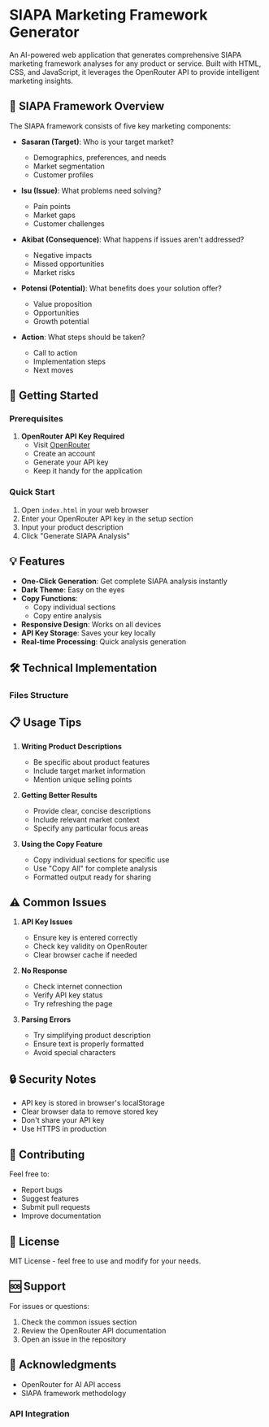 # SIAPA Marketing Framework Generator

An AI-powered web application that generates comprehensive SIAPA marketing framework analyses for any product or service. Built with HTML, CSS, and JavaScript, it leverages the OpenRouter API to provide intelligent marketing insights.

## 🎯 SIAPA Framework Overview

The SIAPA framework consists of five key marketing components:

- **Sasaran (Target)**: Who is your target market?
  - Demographics, preferences, and needs
  - Market segmentation
  - Customer profiles

- **Isu (Issue)**: What problems need solving?
  - Pain points
  - Market gaps
  - Customer challenges

- **Akibat (Consequence)**: What happens if issues aren't addressed?
  - Negative impacts
  - Missed opportunities
  - Market risks

- **Potensi (Potential)**: What benefits does your solution offer?
  - Value proposition
  - Opportunities
  - Growth potential

- **Action**: What steps should be taken?
  - Call to action
  - Implementation steps
  - Next moves

## 🚀 Getting Started

### Prerequisites

1. **OpenRouter API Key Required**
   - Visit [OpenRouter](https://openrouter.ai/)
   - Create an account
   - Generate your API key
   - Keep it handy for the application

### Quick Start

1. Open `index.html` in your web browser
2. Enter your OpenRouter API key in the setup section
3. Input your product description
4. Click "Generate SIAPA Analysis"

## 💡 Features

- **One-Click Generation**: Get complete SIAPA analysis instantly
- **Dark Theme**: Easy on the eyes
- **Copy Functions**: 
  - Copy individual sections
  - Copy entire analysis
- **Responsive Design**: Works on all devices
- **API Key Storage**: Saves your key locally
- **Real-time Processing**: Quick analysis generation

## 🛠️ Technical Implementation

### Files Structure 

## 📋 Usage Tips

1. **Writing Product Descriptions**
   - Be specific about product features
   - Include target market information
   - Mention unique selling points

2. **Getting Better Results**
   - Provide clear, concise descriptions
   - Include relevant market context
   - Specify any particular focus areas

3. **Using the Copy Feature**
   - Copy individual sections for specific use
   - Use "Copy All" for complete analysis
   - Formatted output ready for sharing

## ⚠️ Common Issues

1. **API Key Issues**
   - Ensure key is entered correctly
   - Check key validity on OpenRouter
   - Clear browser cache if needed

2. **No Response**
   - Check internet connection
   - Verify API key status
   - Try refreshing the page

3. **Parsing Errors**
   - Try simplifying product description
   - Ensure text is properly formatted
   - Avoid special characters

## 🔒 Security Notes

- API key is stored in browser's localStorage
- Clear browser data to remove stored key
- Don't share your API key
- Use HTTPS in production

## 🤝 Contributing

Feel free to:
- Report bugs
- Suggest features
- Submit pull requests
- Improve documentation

## 📝 License

MIT License - feel free to use and modify for your needs.

## 🆘 Support

For issues or questions:
1. Check the common issues section
2. Review the OpenRouter API documentation
3. Open an issue in the repository

## 🙏 Acknowledgments

- OpenRouter for AI API access
- SIAPA framework methodology 

### API Integration 